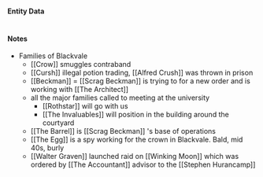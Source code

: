 #### Entity Data

#

#### Notes

- Families of Blackvale
    - [[Crow]] smuggles contraband
    - [[Cursh]] illegal potion trading, [[Alfred Crush]] was thrown in prison
    - [[Beckman]] = [[Scrag Beckman]] is trying to for a new order and is working with [[The Architect]]
    - all the major families called to meeting at the university
        - [[Rothstar]] will go with us
        - [[The Invaluables]] will position in the building around the courtyard
    - [[The Barrel]] is [[Scrag Beckman]] 's base of operations
    - [[The Egg]] is a spy working for the crown in Blackvale. Bald, mid 40s, burly
    - [[Walter Graven]] launched raid on [[Winking Moon]] which was ordered by [[The Accountant]] advisor to the [[Stephen Hurancamp]]
